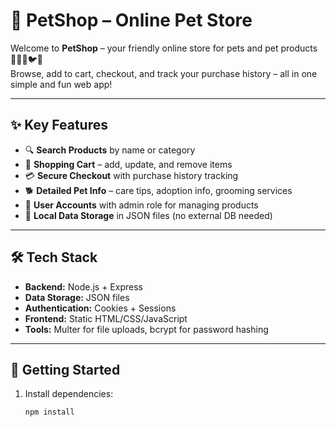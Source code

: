 # 🐾 PetShop – Online Pet Store  

Welcome to **PetShop** – your friendly online store for pets and pet products 🐶🐱🐠🐦🐇  
Browse, add to cart, checkout, and track your purchase history – all in one simple and fun web app!  

---

## ✨ Key Features
- 🔍 **Search Products** by name or category  
- 🛒 **Shopping Cart** – add, update, and remove items  
- 💳 **Secure Checkout** with purchase history tracking  
- 🐕 **Detailed Pet Info** – care tips, adoption info, grooming services  
- 👤 **User Accounts** with admin role for managing products  
- 📝 **Local Data Storage** in JSON files (no external DB needed)  

---

## 🛠 Tech Stack
- **Backend:** Node.js + Express  
- **Data Storage:** JSON files  
- **Authentication:** Cookies + Sessions  
- **Frontend:** Static HTML/CSS/JavaScript  
- **Tools:** Multer for file uploads, bcrypt for password hashing  

---

## 🚀 Getting Started
1. Install dependencies:
   ```bash
   npm install

